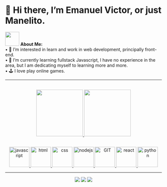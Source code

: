 <h1 color="yellow"> 👋 Hi there, I’m Emanuel Victor, or just Manelito. </h1>
<p>
  <img src="https://github.com/TheDudeThatCode/TheDudeThatCode/blob/master/Assets/Developer.gif" width="45px"> <strong>About Me:</strong><br/>
  • 👀 I’m interested in learn and work in web development, principally front-end.<br/>
  • 🌱 I’m currently learning fullstack Javascript, I have no experience in the area, but I am dedicating myself to learning more and more.<br/>
  • 🕹 I love play online games.<br/>
</p>
  
<hr/>
<br/>

<div align="center">
  <a href="https://github.com/Manelitu">
  <img height="150em" src="https://github-readme-stats.vercel.app/api?username=Manelitu&show_icons=true&theme=github_dark&include_all_commits=true&count_private=true"/>
  <img height="150em" src="https://github-readme-stats.vercel.app/api/top-langs/?username=Manelitu&layout=compact&langs_count=7&theme=github_dark"/>
</div>
 
 <p align="center">
    <br/>
    <img src="https://cdn.jsdelivr.net/gh/devicons/devicon/icons/javascript/javascript-original.svg" alt="javascript" width="65" height="65"/> 
    <img src="https://cdn.jsdelivr.net/gh/devicons/devicon/icons/html5/html5-original.svg" alt="html" width="65" height="65"/>
    <img src="https://cdn.jsdelivr.net/gh/devicons/devicon/icons/css3/css3-original.svg" alt="css" width="65" height="65"/>
    <img src="https://www.vectorlogo.zone/logos/nodejs/nodejs-icon.svg" alt="nodejs" width="65" height="65"/>
    <img src="https://www.vectorlogo.zone/logos/git-scm/git-scm-icon.svg" alt="GIT" width="65" height="65"/> 
    <img src="https://cdn.jsdelivr.net/gh/devicons/devicon/icons/react/react-original.svg" alt="react" width="65" height="65"/>
    <img src="https://cdn.jsdelivr.net/gh/devicons/devicon/icons/python/python-original.svg" alt="python" width="65" height="65"/>
   <br/>
</p>

<hr/>

  
<div align="center"> 
  <a href="https://instagram.com/manelitu" target="_blank"><img src="https://img.shields.io/badge/-Instagram-%23E4405F?style=for-the-badge&logo=instagram&logoColor=white" target="_blank"></a>
  <a href = "mailto:emanuelwork1@gmail.com"><img src="https://img.shields.io/badge/-Gmail-%23333?style=for-the-badge&logo=gmail&logoColor=white" target="_blank"></a>
  <a href="https://www.linkedin.com/in/manelitu" target="_blank"><img src="https://img.shields.io/badge/-LinkedIn-%230077B5?style=for-the-badge&logo=linkedin&logoColor=white" target="_blank"></a> 
</div>
